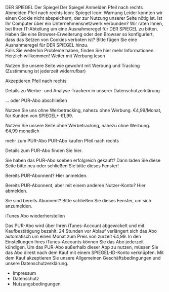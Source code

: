DER SPIEGEL Der Spiegel Der Spiegel Anmelden Pfeil nach rechts Abmelden Pfeil nach rechts Icon: Spiegel Icon: Warnung Leider konnten wir einen Cookie nicht abspeichern, der zur Nutzung unserer Seite nötig ist. Ist Ihr Computer über ein Unternehmensnetzwerk verbunden? Wir raten Ihnen, bei Ihrer IT-Abteilung um eine Ausnahmeregel für DER SPIEGEL zu bitten. Haben Sie eine Browser-Erweiterung oder den Browser so konfiguriert, dass das Setzen von Cookies verboten ist? Bitte fügen Sie eine Ausnahmeregel für DER SPIEGEL hinzu.  
Falls Sie weiterhin Probleme haben, finden Sie hier mehr Informationen. Herzlich willkommen! Weiter mit Werbung lesen

Nutzen Sie unsere Seite wie gewohnt mit Werbung und Tracking (Zustimmung ist jederzeit widerrufbar)

Akzeptieren Pfeil nach rechts

Details zu Werbe- und Analyse-Trackern in unserer Datenschutzerklärung

... oder PUR-Abo abschließen

Nutzen Sie uns ohne Werbetracking, nahezu ohne Werbung. €4,99/Monat, für Kunden von SPIEGEL+ €1,99.

Nutzen Sie unsere Seite ohne Werbetracking, nahezu ohne Werbung.  
€4,99 monatlich

mehr zum PUR-Abo PUR-Abo kaufen Pfeil nach rechts

Details zum PUR-Abo finden Sie hier.

Sie haben das PUR-Abo soeben erfolgreich gekauft? Dann laden Sie diese Seite bitte neu oder schließen Sie bitte dieses Fenster!

Bereits PUR-Abonnent? Hier anmelden.

Bereits PUR-Abonnent, aber mit einem anderen Nutzer-Konto? Hier abmelden.

Sie sind bereits Abonnent? Bitte schließen Sie dieses Fenster, um sich anzumelden.

iTunes Abo wiederherstellen

Das PUR-Abo wird über Ihren iTunes-Account abgewickelt und mit Kaufbestätigung bezahlt. 24 Stunden vor Ablauf verlängert sich das Abo automatisch um einen Monat zum Preis von zurzeit €4,99. In den Einstellungen Ihres iTunes-Accounts können Sie das Abo jederzeit kündigen. Um das PUR-Abo außerhalb dieser App zu nutzen, müssen Sie das Abo direkt nach dem Kauf mit einem SPIEGEL-ID-Konto verknüpfen. Mit dem Kauf akzeptieren Sie unsere Allgemeinen Geschäftsbedingungen und unsere Datenschutzerklärung.

*   Impressum
*   Datenschutz
*   Nutzungsbedingungen